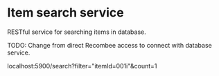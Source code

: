 # Item search service
RESTful service for searching items in database.

TODO: Change from direct Recombee access to connect with database service.

localhost:5900/search?filter="itemId=001i"&count=1
